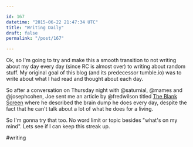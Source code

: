 ```yaml
---

id: 167
datetime: "2015-06-22 21:47:34 UTC"
title: "Writing Daily"
draft: false
permalink: "/post/167"

---
```


Ok, so I'm going to try and make this a smooth transition to not writing about my day every day (since RC is almost over) to writing about random stuff. My original goal of this blog (and its predecessor tumble.io) was to write about what I had read and thought about each day.

So after a conversation on Thursday night with @saturnial, @mames and @josephcohen, Joe sent me an article by @fredwilson titled [The Blank Screen](https://avc.com/2015/06/the-blank-screen/) where he described the brain dump he does every day, despite the fact that he can't talk about a lot of what he does for a living.

So I'm gonna try that too. No word limit or topic besides "what's on my mind". Lets see if I can keep this streak up.

#writing


